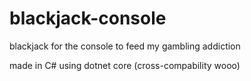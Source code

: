 # blackjack-console
blackjack for the console to feed my gambling addiction

made in C# using dotnet core (cross-compability wooo)
